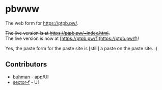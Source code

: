 pbwww
=====
The web form for https://ptpb.pw/.

~~The live version is at https://ptpb.pw/~index.html.~~  
The live version is now at [https://ptpb.pw/f](https://ptpb.pw/f)!

Yes, the paste form for the paste site is [still] a paste on the paste site. :)

Contributors
------------
- [buhman](https://github.com/buhman) - app/UI
- [sector-f](https://github.com/sector-f) - UI
